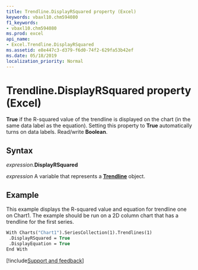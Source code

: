 ```yaml
---
title: Trendline.DisplayRSquared property (Excel)
keywords: vbaxl10.chm594080
f1_keywords:
- vbaxl10.chm594080
ms.prod: excel
api_name:
- Excel.Trendline.DisplayRSquared
ms.assetid: e8e447c3-d379-f6d0-74f2-629fa53b42ef
ms.date: 05/18/2019
localization_priority: Normal
---
```



# Trendline.DisplayRSquared property (Excel)

**True** if the R-squared value of the trendline is displayed on the chart (in the same data label as the equation). Setting this property to **True** automatically turns on data labels. Read/write **Boolean**.


## Syntax

_expression_.**DisplayRSquared**

_expression_ A variable that represents a **[Trendline](Excel.Trendline(object).md)** object.


## Example

This example displays the R-squared value and equation for trendline one on Chart1. The example should be run on a 2D column chart that has a trendline for the first series.

```vb
With Charts("Chart1").SeriesCollection(1).Trendlines(1) 
 .DisplayRSquared = True 
 .DisplayEquation = True 
End With
```



[!include[Support and feedback](~/includes/feedback-boilerplate.md)]